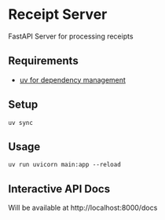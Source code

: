 # Receipt Server

FastAPI Server for processing receipts

## Requirements

- [uv for dependency management](https://github.com/astral-sh/uv)

## Setup

```
uv sync
```

## Usage

```
uv run uvicorn main:app --reload
```

## Interactive API Docs

Will be available at http://localhost:8000/docs
